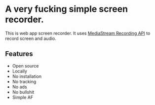 # A very fucking simple screen recorder.

This is web app screen recorder. It uses [MediaStream Recording API](https://developer.mozilla.org/en-US/docs/Web/API/MediaStream_Recording_API) to record screen and audio.

## Features
 - Open source
 - Locally
 - No installation
 - No tracking
 - No ads
 - No bullshit
 - Simple AF